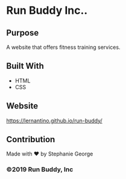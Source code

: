 # Run Buddy Inc..

## Purpose
A website that offers fitness training services. 

## Built With 
* HTML
* CSS

## Website
https://lernantino.github.io/run-buddy/

## Contribution 
Made with ❤️ by Stephanie George 

### ©️2019 Run Buddy, Inc 
